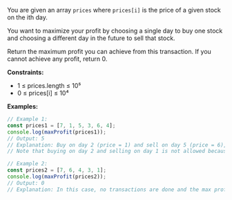 You are given an array `prices` where `prices[i]` is the price of a given stock on the ith day.

You want to maximize your profit by choosing a single day to buy one stock and choosing a different day in the future to sell that stock.

Return the maximum profit you can achieve from this transaction. If you cannot achieve any profit, return 0.

**Constraints:**
- 1 ≤ prices.length ≤ 10⁵
- 0 ≤ prices[i] ≤ 10⁴

**Examples:**

```typescript
// Example 1:
const prices1 = [7, 1, 5, 3, 6, 4];
console.log(maxProfit(prices1));
// Output: 5
// Explanation: Buy on day 2 (price = 1) and sell on day 5 (price = 6), profit = 6-1 = 5.
// Note that buying on day 2 and selling on day 1 is not allowed because you must buy before you sell.

// Example 2:
const prices2 = [7, 6, 4, 3, 1];
console.log(maxProfit(prices2));
// Output: 0
// Explanation: In this case, no transactions are done and the max profit = 0.
```
